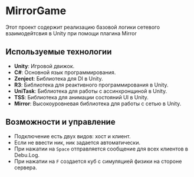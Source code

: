 # MirrorGame
Этот проект содержит реализацию базовой логики сетевого взаимодейтсвия в Unity при помощи плагина Mirror

## Используемые технологии
- **Unity**: Игровой движок.
- **C#**: Основной язык программирования.
- **Zenject**: Библиотека для DI в Unity.
- **R3**: Библиотека для реактивного программирования в Unity.
- **UniTask**: Библиотека для работы с ассинхронщиной в Unity.
- **TSS**: Библиотека для анимации состояний UI в Unity.
- **Mirror**: Высокоуровневая библиотека для работы с сетью в Unity.

## Возможности и управление
- Подключение есть двух видов: хост и клиент.
- Если не ввести ник, ник задается автоматически.
- При нажатии на `Space` отправляется сообщение для всех клиентов в Debu.Log.
- При нажатии на `F` создается куб с симуляцией физики на стороне сервера.
